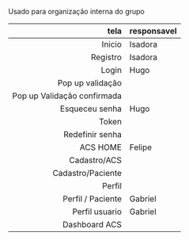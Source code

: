 Usado para organização interna do grupo

| tela | responsavel |
|-----:|-----------|
|Inicio|Isadora| 
|Registro|Isadora|
|Login| Hugo |  
|Pop up validação|
|Pop up Validação confirmada| 
|Esqueceu senha | Hugo |
|Token |
|Redefinir senha| 
|ACS HOME|Felipe| 
|Cadastro/ACS |
|Cadastro/Paciente| 
|Perfil| 
|Perfil / Paciente| Gabriel |
|Perfil usuario| Gabriel |
|Dashboard ACS|
 
